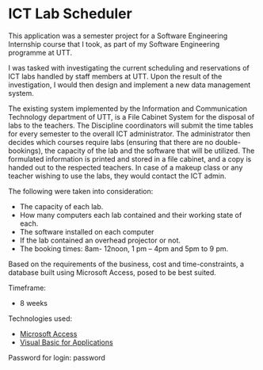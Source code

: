 # ICT Lab Scheduler

This application was a semester project for a Software Engineering Internship course that I took, as part of my Software Engineering programme at UTT.

I was tasked with investigating the current scheduling and reservations of ICT labs handled by staff members at UTT. Upon the result of the investigation, I would then design and implement a new data management system.

The existing system implemented by the Information and Communication Technology department of UTT, is a File Cabinet System for the disposal of labs to the teachers.
The Discipline coordinators will submit the time tables for every semester to the overall ICT administrator. The administrator then decides which courses require labs (ensuring that there are no double-bookings), the capacity of the lab and the software that will be utilized. The formulated information is printed and stored in a file cabinet, and a copy is handed out to the respected teachers.
In case of a makeup class or any teacher wishing to use the labs, they would contact the ICT admin.

The following were taken into consideration:

- The capacity of each lab.
- How many computers each lab contained and their working state of each.
- The software installed on each computer
- If the lab contained an overhead projector or not.
- The booking times: 8am- 12noon, 1 pm – 4pm and 5pm to 9 pm.

Based on the requirements of the business, cost and time-constraints, a database built using Microsoft Access, posed to be best suited.

Timeframe:

- 8 weeks

Technologies used:

- [Microsoft Access](https://www.microsoft.com/en-us/microsoft-365/access)
- [Visual Basic for Applications](https://en.wikipedia.org/wiki/Visual_Basic_for_Applications)

Password for login: password
